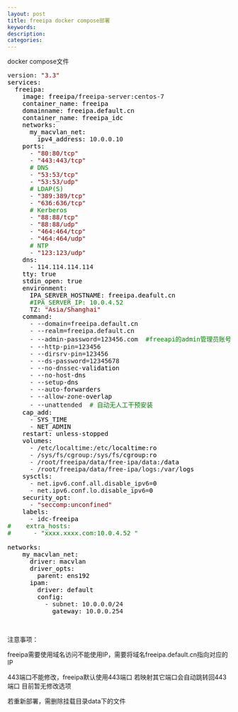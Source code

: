 ```yaml
---
layout: post
title: freeipa docker compose部署
keywords:
description:
categories:
---
```

<p>docker compose文件</p>
<div class="cnblogs_code">
<pre>version: <span style="color: #800000;">"</span><span style="color: #800000;">3.3</span><span style="color: #800000;">"</span><span style="color: #000000;">
services:
  freeipa:
    image: freeipa</span>/freeipa-server:centos-7<span style="color: #000000;">
    container_name: freeipa
    domainname: freeipa.default</span><span style="color: #000000;">.cn
    container_name: freeipa_idc
    networks:
      my_macvlan_net:
        ipv4_address: </span>10.0.0.10<span style="color: #000000;">
    ports:
      </span>- <span style="color: #800000;">"</span><span style="color: #800000;">80:80/tcp</span><span style="color: #800000;">"</span>
      - <span style="color: #800000;">"</span><span style="color: #800000;">443:443/tcp</span><span style="color: #800000;">"</span>
      <span style="color: #008000;">#</span><span style="color: #008000;"> DNS</span>
      - <span style="color: #800000;">"</span><span style="color: #800000;">53:53/tcp</span><span style="color: #800000;">"</span>
      - <span style="color: #800000;">"</span><span style="color: #800000;">53:53/udp</span><span style="color: #800000;">"</span>
      <span style="color: #008000;">#</span><span style="color: #008000;"> LDAP(S)</span>
      - <span style="color: #800000;">"</span><span style="color: #800000;">389:389/tcp</span><span style="color: #800000;">"</span>
      - <span style="color: #800000;">"</span><span style="color: #800000;">636:636/tcp</span><span style="color: #800000;">"</span>
      <span style="color: #008000;">#</span><span style="color: #008000;"> Kerberos</span>
      - <span style="color: #800000;">"</span><span style="color: #800000;">88:88/tcp</span><span style="color: #800000;">"</span>
      - <span style="color: #800000;">"</span><span style="color: #800000;">88:88/udp</span><span style="color: #800000;">"</span>
      - <span style="color: #800000;">"</span><span style="color: #800000;">464:464/tcp</span><span style="color: #800000;">"</span>
      - <span style="color: #800000;">"</span><span style="color: #800000;">464:464/udp</span><span style="color: #800000;">"</span>
      <span style="color: #008000;">#</span><span style="color: #008000;"> NTP</span>
      - <span style="color: #800000;">"</span><span style="color: #800000;">123:123/udp</span><span style="color: #800000;">"</span><span style="color: #000000;">
    dns:
      </span>- 114.114.114.114<span style="color: #000000;">
    tty: true
    stdin_open: true
    environment:
      IPA_SERVER_HOSTNAME: freeipa.deafult</span><span style="color: #000000;">.cn
      </span><span style="color: #008000;">#</span><span style="color: #008000;">IPA_SERVER_IP: 10.0.4.52</span>
      TZ: <span style="color: #800000;">"</span><span style="color: #800000;">Asia/Shanghai</span><span style="color: #800000;">"</span><span style="color: #000000;">
    command:
      </span>- --domain=freeipa.default<span style="color: #000000;">.cn
      </span>- --realm=freeipa.default<span style="color: #000000;">.cn
      </span>- --admin-password=123456.com  <span style="color: #008000;">#</span><span style="color: #008000;">freeapi的admin管理员账号</span>
      - --http-pin=123456
      - --dirsrv-pin=123456
      - --ds-password=12345678
      - --no-dnssec-<span style="color: #000000;">validation
      </span>- --no-host-<span style="color: #000000;">dns
      </span>- --setup-<span style="color: #000000;">dns
      </span>- --auto-<span style="color: #000000;">forwarders
      </span>- --allow-zone-<span style="color: #000000;">overlap
      </span>- --unattended  <span style="color: #008000;">#</span><span style="color: #008000;"> 自动无人工干预安装</span>
<span style="color: #000000;">    cap_add:
      </span>-<span style="color: #000000;"> SYS_TIME
      </span>-<span style="color: #000000;"> NET_ADMIN
    restart: unless</span>-<span style="color: #000000;">stopped
    volumes:
      </span>- /etc/localtime:/etc/<span style="color: #000000;">localtime:ro
      </span>- /sys/fs/cgroup:/sys/fs/<span style="color: #000000;">cgroup:ro
      </span>- /root/freeipa/data/free-ipa/data:/<span style="color: #000000;">data
      </span>- /root/freeipa/data/free-ipa/logs:/var/<span style="color: #000000;">logs
    sysctls:
      </span>- net.ipv6.conf.all.disable_ipv6=<span style="color: #000000;">0
      </span>- net.ipv6.conf.lo.disable_ipv6=<span style="color: #000000;">0
    security_opt:
      </span>- <span style="color: #800000;">"</span><span style="color: #800000;">seccomp:unconfined</span><span style="color: #800000;">"</span><span style="color: #000000;">
    labels:
      </span>- idc-<span style="color: #000000;">freeipa
</span><span style="color: #008000;">#</span><span style="color: #008000;">    extra_hosts:</span><span style="color: #008000;">
#</span><span style="color: #008000;">      - "xxxx.xxxx.com:10.0.4.52 "</span>
<span style="color: #000000;">
networks:
    my_macvlan_net:
      driver: macvlan
      driver_opts:
        parent: ens192
      ipam:
        driver: default
        config:
          </span>- subnet: 10.0.0.0/24<span style="color: #000000;">
            gateway: </span>10.0.0.254</pre>
</div>
<p>&nbsp;</p>
<p>注意事项：</p>
<p>freeipa需要使用域名访问不能使用IP，需要将域名freeipa.default.cn指向对应的IP</p>
<p>443端口不能修改，freeipa默认使用443端口 若映射其它端口会自动跳转回443端口 目前暂无修改选项</p>
<p>若重新部署，需删除挂载目录data下的文件</p>
<p>&nbsp;</p>
    
